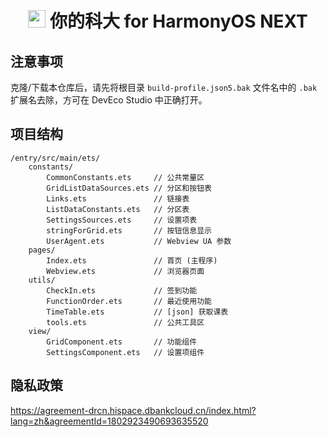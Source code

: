 
<div align="center">

# <image src="AppScope/resources/base/media/icon_round.png" height="28" width="28"/> 你的科大 for HarmonyOS NEXT

</div>

## 注意事项

克隆/下载本仓库后，请先将根目录 `build-profile.json5.bak` 文件名中的 `.bak` 扩展名去除，方可在 DevEco Studio 中正确打开。

## 项目结构

```
/entry/src/main/ets/
    constants/
        CommonConstants.ets     // 公共常量区
        GridListDataSources.ets // 分区和按钮表
        Links.ets               // 链接表
        ListDataConstants.ets   // 分区表
        SettingsSources.ets     // 设置项表
        stringForGrid.ets       // 按钮信息显示
        UserAgent.ets           // Webview UA 参数
    pages/
        Index.ets               // 首页 (主程序)
        Webview.ets             // 浏览器页面
    utils/
        CheckIn.ets             // 签到功能
        FunctionOrder.ets       // 最近使用功能
        TimeTable.ets           // [json] 获取课表
        tools.ets               // 公共工具区
    view/
        GridComponent.ets       // 功能组件
        SettingsComponent.ets   // 设置项组件
```

## 隐私政策

https://agreement-drcn.hispace.dbankcloud.cn/index.html?lang=zh&agreementId=1802923490693635520

